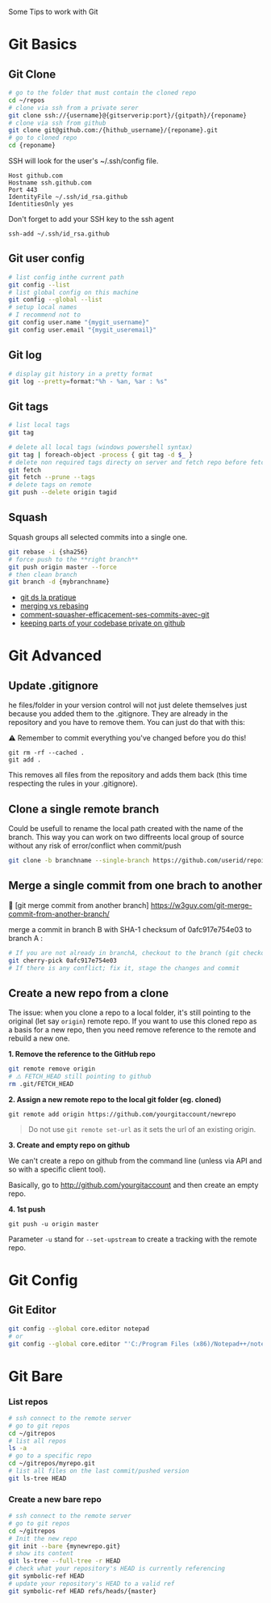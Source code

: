 Some Tips to work with Git

# Git Basics

## Git Clone

```bash
# go to the folder that must contain the cloned repo
cd ~/repos
# clone via ssh from a private serer
git clone ssh://{username}@{gitserverip:port}/{gitpath}/{reponame}
# clone via ssh from github
git clone git@github.com:/{hithub_username}/{reponame}.git
# go to cloned repo
cd {reponame}
```

SSH will look for the user's ~/.ssh/config file. 

```
Host github.com
Hostname ssh.github.com
Port 443
IdentityFile ~/.ssh/id_rsa.github
IdentitiesOnly yes
```

Don't forget to add your SSH key to the ssh agent

```
ssh-add ~/.ssh/id_rsa.github
```

## Git user config

```bash
# list config inthe current path
git config --list
# list global config on this machine
git config --global --list
# setup local names
# I recommend not to 
git config user.name "{mygit_username}"
git config user.email "{mygit_useremail}"
```

## Git log

```bash
# display git history in a pretty format
git log --pretty=format:"%h - %an, %ar : %s"
```

## Git tags

```bash
# list local tags
git tag

# delete all local tags (windows powershell syntax)
git tag | foreach-object -process { git tag -d $_ }
# delete non required tags directy on server and fetch repo before fetch tags
git fetch
git fetch --prune --tags
# delete tags on remote
git push --delete origin tagid
```

## Squash

Squash groups all selected commits into a single one.

```bash
git rebase -i {sha256}
# force push to the **right branch**
git push origin master --force
# then clean branch
git branch -d {mybranchname}
```

- [git ds la pratique](https://blog.octo.com/git-dans-la-pratique-22/)
- [merging vs rebasing](https://www.atlassian.com/git/tutorials/merging-vs-rebasing)
- [comment-squasher-efficacement-ses-commits-avec-git](https://www.ekino.com/comment-squasher-efficacement-ses-commits-avec-git/)
- [keeping parts of your codebase private on github](https://24ways.org/2013/keeping-parts-of-your-codebase-private-on-github/)

# Git Advanced

## Update .gitignore

he files/folder in your version control will not just delete themselves just because you added them to the .gitignore. They are already in the repository and you have to remove them. You can just do that with this:

:warning: Remember to commit everything you've changed before you do this!

```
git rm -rf --cached .
git add .
```

This removes all files from the repository and adds them back (this time respecting the rules in your .gitignore).

## Clone a single remote branch

Could be usefull to rename the local path created with the name of the branch. This way you can work on two diffreents local group of source without any risk of error/conflict when commit/push

```bash
git clone -b branchname --single-branch https://github.com/userid/repoid
```

## Merge a single commit from one brach to another

:link: [git merge commit from another branch] https://w3guy.com/git-merge-commit-from-another-branch/

merge a commit in branch B with SHA-1 checksum of 0afc917e754e03 to branch A :

```bash
# If you are not already in branchA, checkout to the branch (git checkout branchA)
git cherry-pick 0afc917e754e03
# If there is any conflict; fix it, stage the changes and commit
```

## Create a new repo from a clone

The issue: when you clone a repo to a local folder, it's still pointing to the original (let say `origin`) remote repo. If you want to use this cloned repo as a basis for a new repo, then you need remove reference to the remote and rebuild a new one.

**1. Remove the reference to the GitHub repo**

```bash
git remote remove origin
# ⚠️ FETCH_HEAD still pointing to github
rm .git/FETCH_HEAD
```

**2. Assign a new remote repo to the local git folder (eg. cloned)**

```shell
git remote add origin https://github.com/yourgitaccount/newrepo
```

> Do not use `git remote set-url` as it sets the url of an existing origin.

**3. Create and empty repo on github**

We can't create a repo on github from the command line (unless via API and so with a specific client tool).

Basically, go to http://github.com/yourgitaccount and then create an empty repo.

**4. 1st push**

```shell
git push -u origin master
```

Parameter `-u` stand for `--set-upstream` to create a tracking with the remote repo.

# Git Config

## Git Editor

```bash
git config --global core.editor notepad
# or
git config --global core.editor "'C:/Program Files (x86)/Notepad++/notepad++.exe' -multiInst -notabbar -nosession -noPlugin"
```

# Git Bare

### List repos

```bash
# ssh connect to the remote server 
# go to git repos
cd ~/gitrepos
# list all repos
ls -a 
# go to a specific repo 
cd ~/gitrepos/myrepo.git
# list all files on the last commit/pushed version
git ls-tree HEAD
```

### Create a new bare repo

```bash
# ssh connect to the remote server 
# go to git repos
cd ~/gitrepos
# Init the new repo
git init --bare {mynewrepo.git}
# show its content
git ls-tree --full-tree -r HEAD
# check what your repository's HEAD is currently referencing
git symbolic-ref HEAD
# update your repository's HEAD to a valid ref
git symbolic-ref HEAD refs/heads/{master}
```
